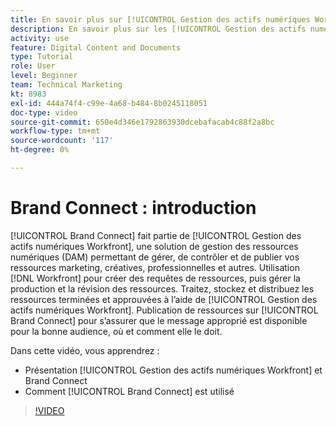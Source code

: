 ```yaml
---
title: En savoir plus sur [!UICONTROL Gestion des actifs numériques Workfront] et Brand Connect
description: En savoir plus sur les [!UICONTROL Gestion des actifs numériques Workfront] et Brand Connect sont et comment ils sont utilisés.
activity: use
feature: Digital Content and Documents
type: Tutorial
role: User
level: Beginner
team: Technical Marketing
kt: 8983
exl-id: 444a74f4-c99e-4a68-b484-8b0245118051
doc-type: video
source-git-commit: 650e4d346e1792863930dcebafacab4c88f2a8bc
workflow-type: tm+mt
source-wordcount: '117'
ht-degree: 0%

---
```


# Brand Connect : introduction

[!UICONTROL Brand Connect] fait partie de [!UICONTROL Gestion des actifs numériques Workfront], une solution de gestion des ressources numériques (DAM) permettant de gérer, de contrôler et de publier vos ressources marketing, créatives, professionnelles et autres. Utilisation [!DNL Workfront] pour créer des requêtes de ressources, puis gérer la production et la révision des ressources. Traitez, stockez et distribuez les ressources terminées et approuvées à l’aide de [!UICONTROL Gestion des actifs numériques Workfront]. Publication de ressources sur [!UICONTROL Brand Connect] pour s’assurer que le message approprié est disponible pour la bonne audience, où et comment elle le doit.

Dans cette vidéo, vous apprendrez :

* Présentation [!UICONTROL Gestion des actifs numériques Workfront] et Brand Connect
* Comment [!UICONTROL Brand Connect] est utilisé

>[!VIDEO](https://video.tv.adobe.com/v/335245/?quality=12&learn=on)
